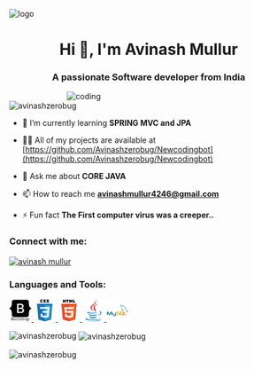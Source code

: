 ![logo](https://mir-s3-cdn-cf.behance.net/project_modules/2800_opt_1/79731568097599.5b50bca477735.jpg)

<h1 align="center">Hi 👋, I'm Avinash Mullur</h1>
<h3 align="center">A passionate Software developer from India</h3>


<img align = "right" alt = "coding" width = "400" src = "https://user-images.githubusercontent.com/55389276/140866485-8fb1c876-9a8f-4d6a-98dc-08c4981eaf70.gif">


<p align="left"> <img src="https://komarev.com/ghpvc/?username=avinashzerobug&label=Profile%20views&color=0e75b6&style=flat" alt="avinashzerobug" /> </p>

- 🌱 I’m currently learning **SPRING MVC and JPA**

- 👨‍💻 All of my projects are available at [https://github.com/Avinashzerobug/Newcodingbot](https://github.com/Avinashzerobug/Newcodingbot)

- 💬 Ask me about **CORE JAVA**

- 📫 How to reach me **avinashmullur4246@gmail.com**

- ⚡ Fun fact **The First computer virus was a creeper..**

<h3 align="left">Connect with me:</h3>
<p align="left">
<a href="https://linkedin.com/in/avinash mullur" target="blank"><img align="center" src="https://raw.githubusercontent.com/rahuldkjain/github-profile-readme-generator/master/src/images/icons/Social/linked-in-alt.svg" alt="avinash mullur" height="30" width="40" /></a>
</p>

<h3 align="left">Languages and Tools:</h3>
<p align="left"> <a href="https://getbootstrap.com" target="_blank" rel="noreferrer"> <img src="https://raw.githubusercontent.com/devicons/devicon/master/icons/bootstrap/bootstrap-plain-wordmark.svg" alt="bootstrap" width="40" height="40"/> </a> <a href="https://www.w3schools.com/css/" target="_blank" rel="noreferrer"> <img src="https://raw.githubusercontent.com/devicons/devicon/master/icons/css3/css3-original-wordmark.svg" alt="css3" width="40" height="40"/> </a> <a href="https://www.w3.org/html/" target="_blank" rel="noreferrer"> <img src="https://raw.githubusercontent.com/devicons/devicon/master/icons/html5/html5-original-wordmark.svg" alt="html5" width="40" height="40"/> </a> <a href="https://www.java.com" target="_blank" rel="noreferrer"> <img src="https://raw.githubusercontent.com/devicons/devicon/master/icons/java/java-original.svg" alt="java" width="40" height="40"/> </a> <a href="https://www.mysql.com/" target="_blank" rel="noreferrer"> <img src="https://raw.githubusercontent.com/devicons/devicon/master/icons/mysql/mysql-original-wordmark.svg" alt="mysql" width="40" height="40"/> </a> </p>

<p><img align="left" src="https://github-readme-stats.vercel.app/api/top-langs?username=avinashzerobug&show_icons=true&locale=en&layout=compact" alt="avinashzerobug" /></p>

<p>&nbsp;<img align="center" src="https://github-readme-stats.vercel.app/api?username=avinashzerobug&show_icons=true&locale=en" alt="avinashzerobug" /></p>

<p><img align="center" src="https://github-readme-streak-stats.herokuapp.com/?user=avinashzerobug&" alt="avinashzerobug" /></p>

